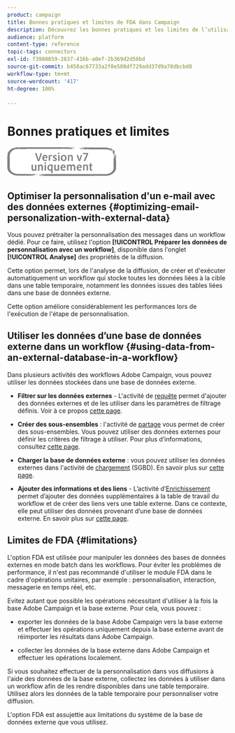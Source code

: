 ```yaml
---
product: campaign
title: Bonnes pratiques et limites de FDA dans Campaign
description: Découvrez les bonnes pratiques et les limites de l’utilisation d’une base de données externe (FDA)
audience: platform
content-type: reference
topic-tags: connectors
exl-id: f3980859-2837-416b-a0ef-2b369d2d50bd
source-git-commit: b458ac67733a2f0e508df729add37d9a78dbcbd8
workflow-type: tm+mt
source-wordcount: '417'
ht-degree: 100%

---
```


# Bonnes pratiques et limites

![](../../assets/v7-only.svg)

## Optimiser la personnalisation d&#39;un e-mail avec des données externes {#optimizing-email-personalization-with-external-data}

Vous pouvez prétraiter la personnalisation des messages dans un workflow dédié. Pour ce faire, utilisez l&#39;option **[!UICONTROL Préparer les données de personnalisation avec un workflow]**, disponible dans l&#39;onglet **[!UICONTROL Analyse]** des propriétés de la diffusion.

Cette option permet, lors de l&#39;analyse de la diffusion, de créer et d&#39;exécuter automatiquement un workflow qui stocke toutes les données liées à la cible dans une table temporaire, notamment les données issues des tables liées dans une base de données externe.

Cette option améliore considérablement les performances lors de l&#39;exécution de l&#39;étape de personnalisation.

## Utiliser les données d’une base de données externe dans un workflow {#using-data-from-an-external-database-in-a-workflow}

Dans plusieurs activités des workflows Adobe Campaign, vous pouvez utiliser les données stockées dans une base de données externe.

* **Filtrer sur les données externes** - L&#39;activité de [requête](../../workflow/using/targeting-data.md#selecting-data) permet d&#39;ajouter des données externes et de les utiliser dans les paramètres de filtrage définis. Voir à ce propos [cette page](../../workflow/using/targeting-data.md#selecting-data).

* **Créer des sous-ensembles** : l&#39;activité de [partage](../../workflow/using/split.md) vous permet de créer des sous-ensembles. Vous pouvez utiliser des données externes pour définir les critères de filtrage à utiliser. Pour plus d’informations, consultez [cette page](../../workflow/using/split.md).

* **Charger la base de données externe** : vous pouvez utiliser les données externes dans l&#39;activité de [chargement](../../workflow/using/data-loading--rdbms-.md) (SGBD). En savoir plus sur [cette page](../../workflow/using/data-loading--rdbms-.md).

* **Ajouter des informations et des liens** - L’activité d’[Enrichissement](../../workflow/using/enrichment.md) permet d’ajouter des données supplémentaires à la table de travail du workflow et de créer des liens vers une table externe. Dans ce contexte, elle peut utiliser des données provenant d’une base de données externe. En savoir plus sur [cette page](../../workflow/using/enrichment.md).

## Limites de FDA {#limitations}

L&#39;option FDA est utilisée pour manipuler les données des bases de données externes en mode batch dans les workflows. Pour éviter les problèmes de performance, il n&#39;est pas recommandé d&#39;utiliser le module FDA dans le cadre d&#39;opérations unitaires, par exemple : personnalisation, interaction, messagerie en temps réel, etc.

Evitez autant que possible les opérations nécessitant d&#39;utiliser à la fois la base Adobe Campaign et la base externe. Pour cela, vous pouvez :

* exporter les données de la base Adobe Campaign vers la base externe et effectuer les opérations uniquement depuis la base externe avant de réimporter les résultats dans Adobe Campaign.

* collecter les données de la base externe dans Adobe Campaign et effectuer les opérations localement.

Si vous souhaitez effectuer de la personnalisation dans vos diffusions à l&#39;aide des données de la base externe, collectez les données à utiliser dans un workflow afin de les rendre disponibles dans une table temporaire. Utilisez alors les données de la table temporaire pour personnaliser votre diffusion.

L&#39;option FDA est assujettie aux limitations du système de la base de données externe que vous utilisez.
